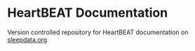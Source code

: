 HeartBEAT Documentation
==================

Version controlled repository for HeartBEAT documentation on [sleepdata.org](http://sleepdata.org/datasets/heartbeat)
